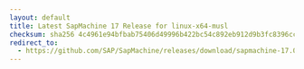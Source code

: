 ```yaml
---
layout: default
title: Latest SapMachine 17 Release for linux-x64-musl
checksum: sha256 4c4961e94bfbab75406d49996b422bc54c892eb912d9b3fc8396ccc857872631
redirect_to:
  - https://github.com/SAP/SapMachine/releases/download/sapmachine-17.0.7/sapmachine-jre-17.0.7_linux-x64-musl_bin.tar.gz
---
```

